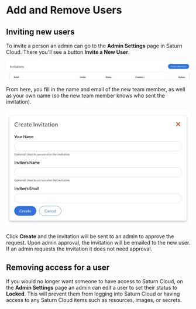 # Add and Remove Users

## Inviting new users

To invite a person an admin can go to the **Admin Settings** page in Saturn Cloud. There you'll see a button **Invite a New User**.

<img src="/images/docs/users2.webp" alt="Screenshot of Saturn Cloud Users page, showing Invite New User at top right" class="doc-image">

From here, you fill in the name and email of the new team member, as well as your own name (so the new team member knows who sent the invitation).

<img src="/images/docs/invite-user.webp" alt="Screenshot of Saturn Cloud Create Invitation form" class="doc-image">

Click **Create** and the invitation will be sent to an admin to approve the request. Upon admin approval, the invitation will be emailed to the new user. If an admin requests the invitation it does not need approval.

## Removing access for a user

If you would no longer want someone to have access to Saturn Cloud, on the **Admin Settings** page an admin can edit a user to set their status to **Locked**. This will prevent them from logging into Saturn Cloud or having access to any Saturn Cloud items such as resources, images, or secrets.
